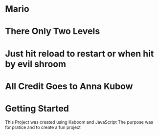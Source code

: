 # Mario
# There Only Two Levels
# Just hit reload to restart or when hit by evil shroom
# All Credit Goes to Anna Kubow

# Getting Started
This Project was created using Kaboom and JavaScript
The purpose was for pratice and to create a fun project
